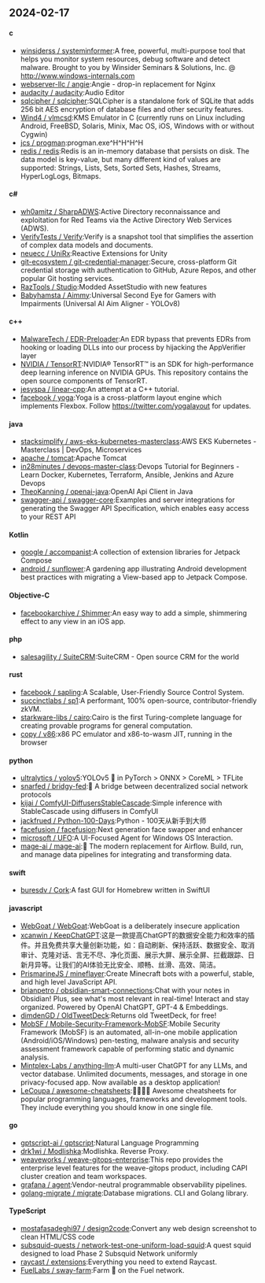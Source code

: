 ## 2024-02-17
#### c
* [winsiderss / systeminformer](https://github.com/winsiderss/systeminformer):A free, powerful, multi-purpose tool that helps you monitor system resources, debug software and detect malware. Brought to you by Winsider Seminars & Solutions, Inc. @ http://www.windows-internals.com
* [webserver-llc / angie](https://github.com/webserver-llc/angie):Angie - drop-in replacement for Nginx
* [audacity / audacity](https://github.com/audacity/audacity):Audio Editor
* [sqlcipher / sqlcipher](https://github.com/sqlcipher/sqlcipher):SQLCipher is a standalone fork of SQLite that adds 256 bit AES encryption of database files and other security features.
* [Wind4 / vlmcsd](https://github.com/Wind4/vlmcsd):KMS Emulator in C (currently runs on Linux including Android, FreeBSD, Solaris, Minix, Mac OS, iOS, Windows with or without Cygwin)
* [jcs / progman](https://github.com/jcs/progman):progman.exe^H^H^H^H
* [redis / redis](https://github.com/redis/redis):Redis is an in-memory database that persists on disk. The data model is key-value, but many different kind of values are supported: Strings, Lists, Sets, Sorted Sets, Hashes, Streams, HyperLogLogs, Bitmaps.
#### c#
* [wh0amitz / SharpADWS](https://github.com/wh0amitz/SharpADWS):Active Directory reconnaissance and exploitation for Red Teams via the Active Directory Web Services (ADWS).
* [VerifyTests / Verify](https://github.com/VerifyTests/Verify):Verify is a snapshot tool that simplifies the assertion of complex data models and documents.
* [neuecc / UniRx](https://github.com/neuecc/UniRx):Reactive Extensions for Unity
* [git-ecosystem / git-credential-manager](https://github.com/git-ecosystem/git-credential-manager):Secure, cross-platform Git credential storage with authentication to GitHub, Azure Repos, and other popular Git hosting services.
* [RazTools / Studio](https://github.com/RazTools/Studio):Modded AssetStudio with new features
* [Babyhamsta / Aimmy](https://github.com/Babyhamsta/Aimmy):Universal Second Eye for Gamers with Impairments (Universal AI Aim Aligner - YOLOv8)
#### c++
* [MalwareTech / EDR-Preloader](https://github.com/MalwareTech/EDR-Preloader):An EDR bypass that prevents EDRs from hooking or loading DLLs into our process by hijacking the AppVerifier layer
* [NVIDIA / TensorRT](https://github.com/NVIDIA/TensorRT):NVIDIA® TensorRT™ is an SDK for high-performance deep learning inference on NVIDIA GPUs. This repository contains the open source components of TensorRT.
* [jesyspa / linear-cpp](https://github.com/jesyspa/linear-cpp):An attempt at a C++ tutorial.
* [facebook / yoga](https://github.com/facebook/yoga):Yoga is a cross-platform layout engine which implements Flexbox. Follow https://twitter.com/yogalayout for updates.
#### java
* [stacksimplify / aws-eks-kubernetes-masterclass](https://github.com/stacksimplify/aws-eks-kubernetes-masterclass):AWS EKS Kubernetes - Masterclass | DevOps, Microservices
* [apache / tomcat](https://github.com/apache/tomcat):Apache Tomcat
* [in28minutes / devops-master-class](https://github.com/in28minutes/devops-master-class):Devops Tutorial for Beginners - Learn Docker, Kubernetes, Terraform, Ansible, Jenkins and Azure Devops
* [TheoKanning / openai-java](https://github.com/TheoKanning/openai-java):OpenAI Api Client in Java
* [swagger-api / swagger-core](https://github.com/swagger-api/swagger-core):Examples and server integrations for generating the Swagger API Specification, which enables easy access to your REST API
#### Kotlin
* [google / accompanist](https://github.com/google/accompanist):A collection of extension libraries for Jetpack Compose
* [android / sunflower](https://github.com/android/sunflower):A gardening app illustrating Android development best practices with migrating a View-based app to Jetpack Compose.
#### Objective-C
* [facebookarchive / Shimmer](https://github.com/facebookarchive/Shimmer):An easy way to add a simple, shimmering effect to any view in an iOS app.
#### php
* [salesagility / SuiteCRM](https://github.com/salesagility/SuiteCRM):SuiteCRM - Open source CRM for the world
#### rust
* [facebook / sapling](https://github.com/facebook/sapling):A Scalable, User-Friendly Source Control System.
* [succinctlabs / sp1](https://github.com/succinctlabs/sp1):A performant, 100% open-source, contributor-friendly zkVM.
* [starkware-libs / cairo](https://github.com/starkware-libs/cairo):Cairo is the first Turing-complete language for creating provable programs for general computation.
* [copy / v86](https://github.com/copy/v86):x86 PC emulator and x86-to-wasm JIT, running in the browser
#### python
* [ultralytics / yolov5](https://github.com/ultralytics/yolov5):YOLOv5 🚀 in PyTorch > ONNX > CoreML > TFLite
* [snarfed / bridgy-fed](https://github.com/snarfed/bridgy-fed):🌉 A bridge between decentralized social network protocols
* [kijai / ComfyUI-DiffusersStableCascade](https://github.com/kijai/ComfyUI-DiffusersStableCascade):Simple inference with StableCascade using diffusers in ComfyUI
* [jackfrued / Python-100-Days](https://github.com/jackfrued/Python-100-Days):Python - 100天从新手到大师
* [facefusion / facefusion](https://github.com/facefusion/facefusion):Next generation face swapper and enhancer
* [microsoft / UFO](https://github.com/microsoft/UFO):A UI-Focused Agent for Windows OS Interaction.
* [mage-ai / mage-ai](https://github.com/mage-ai/mage-ai):🧙 The modern replacement for Airflow. Build, run, and manage data pipelines for integrating and transforming data.
#### swift
* [buresdv / Cork](https://github.com/buresdv/Cork):A fast GUI for Homebrew written in SwiftUI
#### javascript
* [WebGoat / WebGoat](https://github.com/WebGoat/WebGoat):WebGoat is a deliberately insecure application
* [xcanwin / KeepChatGPT](https://github.com/xcanwin/KeepChatGPT):这是一款提高ChatGPT的数据安全能力和效率的插件。并且免费共享大量创新功能，如：自动刷新、保持活跃、数据安全、取消审计、克隆对话、言无不尽、净化页面、展示大屏、展示全屏、拦截跟踪、日新月异等。让我们的AI体验无比安全、顺畅、丝滑、高效、简洁。
* [PrismarineJS / mineflayer](https://github.com/PrismarineJS/mineflayer):Create Minecraft bots with a powerful, stable, and high level JavaScript API.
* [brianpetro / obsidian-smart-connections](https://github.com/brianpetro/obsidian-smart-connections):Chat with your notes in Obsidian! Plus, see what's most relevant in real-time! Interact and stay organized. Powered by OpenAI ChatGPT, GPT-4 & Embeddings.
* [dimdenGD / OldTweetDeck](https://github.com/dimdenGD/OldTweetDeck):Returns old TweetDeck, for free!
* [MobSF / Mobile-Security-Framework-MobSF](https://github.com/MobSF/Mobile-Security-Framework-MobSF):Mobile Security Framework (MobSF) is an automated, all-in-one mobile application (Android/iOS/Windows) pen-testing, malware analysis and security assessment framework capable of performing static and dynamic analysis.
* [Mintplex-Labs / anything-llm](https://github.com/Mintplex-Labs/anything-llm):A multi-user ChatGPT for any LLMs, and vector database. Unlimited documents, messages, and storage in one privacy-focused app. Now available as a desktop application!
* [LeCoupa / awesome-cheatsheets](https://github.com/LeCoupa/awesome-cheatsheets):👩‍💻👨‍💻 Awesome cheatsheets for popular programming languages, frameworks and development tools. They include everything you should know in one single file.
#### go
* [gptscript-ai / gptscript](https://github.com/gptscript-ai/gptscript):Natural Language Programming
* [drk1wi / Modlishka](https://github.com/drk1wi/Modlishka):Modlishka. Reverse Proxy.
* [weaveworks / weave-gitops-enterprise](https://github.com/weaveworks/weave-gitops-enterprise):This repo provides the enterprise level features for the weave-gitops product, including CAPI cluster creation and team workspaces.
* [grafana / agent](https://github.com/grafana/agent):Vendor-neutral programmable observability pipelines.
* [golang-migrate / migrate](https://github.com/golang-migrate/migrate):Database migrations. CLI and Golang library.
#### TypeScript
* [mostafasadeghi97 / design2code](https://github.com/mostafasadeghi97/design2code):Convert any web design screenshot to clean HTML/CSS code
* [subsquid-quests / network-test-one-uniform-load-squid](https://github.com/subsquid-quests/network-test-one-uniform-load-squid):A quest squid designed to load Phase 2 Subsquid Network uniformly
* [raycast / extensions](https://github.com/raycast/extensions):Everything you need to extend Raycast.
* [FuelLabs / sway-farm](https://github.com/FuelLabs/sway-farm):Farm 🍅 on the Fuel network.
